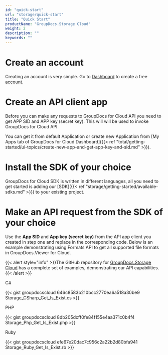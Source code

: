 ```yaml
---
id: "quick-start"
url: "storage/quick-start"
title: "Quick Start"
productName: "GroupDocs.Storage Cloud"
weight: 2
description: ""
keywords: ""
---
```







# Create an account #

Creating an account is very simple. Go to [Dashboard](https://dashboard.groupdocs.cloud) to create a free account. 

# Create an API client app #

Before you can make any requests to GroupDocs for Cloud API you need to get APP SID and APP key (secret key). This will will be used to invoke GroupDocs for Cloud API. 

You can get it from default Application or create new Application from [My Apps tab of GroupDocs for Cloud Dashboard]({{< ref "total/getting-started/ui-topics/create-new-app-and-get-app-key-and-sid.md" >}}).

# Install the SDK of your choice #

GroupDocs for Cloud SDK is written in different languages, all you need to get started is adding our [SDK]({{< ref "storage/getting-started/available-sdks.md" >}}) to your existing project.

# Make an API request from the SDK of your choice #

Use the **App SID** and **App key (secret key)** from the API app client you created in step one and replace in the corresponding code. Below is an example demonstrating using Formats API to get all supported file formats in GroupDocs.Viewer for Cloud.

{{< alert style="info" >}}The GitHub repository for [GroupDocs.Storage Cloud](https://github.com/groupdocs-storage-cloud) has a complete set of examples, demonstrating our API capabilities.{{< /alert >}}



C#




{{< gist groupdocscloud 646c8583b210bcc2770ea6a518a30be9 Storage_CSharp_Get_Is_Exist.cs >}}







PHP




{{< gist groupdocscloud 8db205dcff0fe84f155e4aa371c0b4f4 Storage_Php_Get_Is_Exist.php >}}







Ruby




{{< gist groupdocscloud efe67e20dac7c956c2a22b2d80bfa941 Storage_Ruby_Get_Is_Exist.rb >}}







